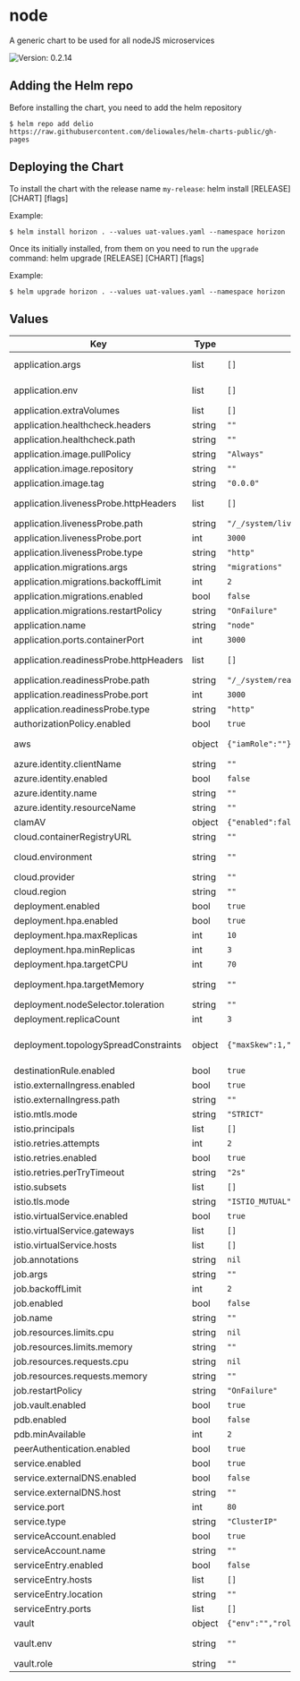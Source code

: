 # node

A generic chart to be used for all nodeJS microservices

![Version: 0.2.14](https://img.shields.io/badge/Version-0.2.14-informational?style=flat-square)

## Adding the Helm repo

Before installing the chart, you need to add the helm repository

```
$ helm repo add delio https://raw.githubusercontent.com/deliowales/helm-charts-public/gh-pages
```

## Deploying the Chart

To install the chart with the release name `my-release`:
helm install [RELEASE] [CHART] [flags]

Example:
```
$ helm install horizon . --values uat-values.yaml --namespace horizon
```

Once its initially installed, from them on you need to run the `upgrade` command:
helm upgrade [RELEASE] [CHART] [flags]

Example:
```
$ helm upgrade horizon . --values uat-values.yaml --namespace horizon
```

## Values

| Key | Type | Default | Description |
|-----|------|---------|-------------|
| application.args | list | `[]` | Any args that need to be supplied to the `ENTRYPOINT` command. |
| application.env | list | `[]` | Application environment variables. Currently, most of these should be stored in Vault and defined in Terragrunt. |
| application.extraVolumes | list | `[]` |  |
| application.healthcheck.headers | string | `""` |  |
| application.healthcheck.path | string | `""` |  |
| application.image.pullPolicy | string | `"Always"` |  |
| application.image.repository | string | `""` | Name of the ECR/ACR repository |
| application.image.tag | string | `"0.0.0"` | Image tag to be pulled |
| application.livenessProbe.httpHeaders | list | `[]` | Custom headers to set in the request. HTTP allows repeated headers. |
| application.livenessProbe.path | string | `"/_/system/liveness"` |  |
| application.livenessProbe.port | int | `3000` |  |
| application.livenessProbe.type | string | `"http"` | Type of liveness healthcheck. `http` or `tcp` |
| application.migrations.args | string | `"migrations"` |  |
| application.migrations.backoffLimit | int | `2` |  |
| application.migrations.enabled | bool | `false` |  |
| application.migrations.restartPolicy | string | `"OnFailure"` |  |
| application.name | string | `"node"` | Name of the application e.g. Deals |
| application.ports.containerPort | int | `3000` |  |
| application.readinessProbe.httpHeaders | list | `[]` | Custom headers to set in the request. HTTP allows repeated headers. |
| application.readinessProbe.path | string | `"/_/system/readiness"` |  |
| application.readinessProbe.port | int | `3000` |  |
| application.readinessProbe.type | string | `"http"` | Type of readiness healthcheck. `http` or `tcp` |
| authorizationPolicy.enabled | bool | `true` |  |
| aws | object | `{"iamRole":""}` | IAM Role to allow the application access to AWS resources (e.g. S3, SQS, Lambda) if needed. |
| azure.identity.clientName | string | `""` |  |
| azure.identity.enabled | bool | `false` |  |
| azure.identity.name | string | `""` |  |
| azure.identity.resourceName | string | `""` |  |
| clamAV | object | `{"enabled":false}` | Enable ClamAV. Currently only used by `virus-scanner`. |
| cloud.containerRegistryURL | string | `""` | **Required**: URL for the Container Registry |
| cloud.environment | string | `""` | **Required**: Cloud Environment. `staging-demo` (aws only), `demo`, `staging-production` (azure only) or `production`. |
| cloud.provider | string | `""` | **Required**: Cloud Provider. Either `AWS` or `Azure` |
| cloud.region | string | `""` | Cloud Region. Only needed for AWS |
| deployment.enabled | bool | `true` |  |
| deployment.hpa.enabled | bool | `true` |  |
| deployment.hpa.maxReplicas | int | `10` | Maximum number of replica pods |
| deployment.hpa.minReplicas | int | `3` | Minimum number of replica pods |
| deployment.hpa.targetCPU | int | `70` | Target CPU usage (%) |
| deployment.hpa.targetMemory | string | `""` | Target Memory usage (Mi). Default is `(request+limit) / 2`. Feel free to overwrite that here if necessary. |
| deployment.nodeSelector.toleration | string | `""` |  |
| deployment.replicaCount | int | `3` | Replica count not considering the HPA |
| deployment.topologySpreadConstraints | object | `{"maxSkew":1,"topologyKey":"topology.kubernetes.io/zone","whenUnsatisfiable":"ScheduleAnyway"}` | Configure Topology Spread Constrains. # Ref: https://kubernetes.io/docs/concepts/workloads/pods/pod-topology-spread-constraints |
| destinationRule.enabled | bool | `true` |  |
| istio.externalIngress.enabled | bool | `true` |  |
| istio.externalIngress.path | string | `""` |  |
| istio.mtls.mode | string | `"STRICT"` |  |
| istio.principals | list | `[]` |  |
| istio.retries.attempts | int | `2` |  |
| istio.retries.enabled | bool | `true` |  |
| istio.retries.perTryTimeout | string | `"2s"` |  |
| istio.subsets | list | `[]` |  |
| istio.tls.mode | string | `"ISTIO_MUTUAL"` |  |
| istio.virtualService.enabled | bool | `true` |  |
| istio.virtualService.gateways | list | `[]` |  |
| istio.virtualService.hosts | list | `[]` |  |
| job.annotations | string | `nil` |  |
| job.args | string | `""` |  |
| job.backoffLimit | int | `2` |  |
| job.enabled | bool | `false` |  |
| job.name | string | `""` |  |
| job.resources.limits.cpu | string | `nil` |  |
| job.resources.limits.memory | string | `""` |  |
| job.resources.requests.cpu | string | `nil` |  |
| job.resources.requests.memory | string | `""` |  |
| job.restartPolicy | string | `"OnFailure"` |  |
| job.vault.enabled | bool | `true` |  |
| pdb.enabled | bool | `false` |  |
| pdb.minAvailable | int | `2` |  |
| peerAuthentication.enabled | bool | `true` |  |
| service.enabled | bool | `true` |  |
| service.externalDNS.enabled | bool | `false` |  |
| service.externalDNS.host | string | `""` |  |
| service.port | int | `80` |  |
| service.type | string | `"ClusterIP"` |  |
| serviceAccount.enabled | bool | `true` |  |
| serviceAccount.name | string | `""` | Leave blank to default to the application name |
| serviceEntry.enabled | bool | `false` |  |
| serviceEntry.hosts | list | `[]` |  |
| serviceEntry.location | string | `""` |  |
| serviceEntry.ports | list | `[]` |  |
| vault | object | `{"env":"","role":""}` | Vault configuration |
| vault.env | string | `""` | Environment of the vault. Format: `<< env >>/<< vault name >> |
| vault.role | string | `""` | Role name |
